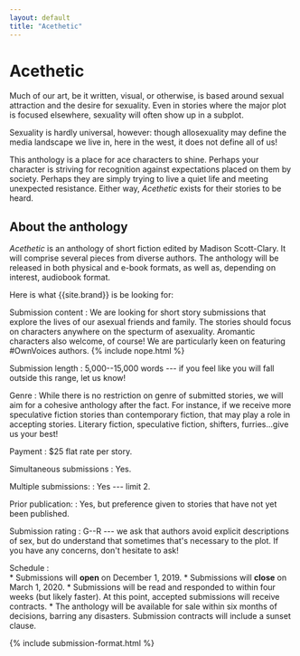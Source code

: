 ```yaml
---
layout: default
title: "Acethetic"
---
```


# Acethetic

Much of our art, be it written, visual, or otherwise, is based around sexual attraction and the desire for sexuality. Even in stories where the major plot is focused elsewhere, sexuality will often show up in a subplot.

Sexuality is hardly universal, however: though allosexuality may define the media landscape we live in, here in the west, it does not define all of us!

This anthology is a place for ace characters to shine. Perhaps your character is striving for recognition against expectations placed on them by society. Perhaps they are simply trying to live a quiet life and meeting unexpected resistance. Either way, *Acethetic* exists for their stories to be heard.

## About the anthology

*Acethetic* is an anthology of short fiction edited by Madison Scott-Clary. It will comprise several pieces from diverse authors. The anthology will be released in both physical and e-book formats, as well as, depending on interest, audiobook format.

Here is what {{site.brand}} is be looking for:

Submission content
:   We are looking for short story submissions that explore the lives of our asexual friends and family. The stories should focus on characters anywhere on the specturm of asexuality. Aromantic characters also welcome, of course! We are particularly keen on featuring #OwnVoices authors.
    {% include nope.html %}

Submission length
:   5,000--15,000 words --- if you feel like you will fall outside this range, let us know!

Genre
:   While there is no restriction on genre of submitted stories, we will aim for a cohesive anthology after the fact. For instance, if we receive more speculative fiction stories than contemporary fiction, that may play a role in accepting stories. Literary fiction, speculative fiction, shifters, furries...give us your best!

Payment
:   $25 flat rate per story.

Simultaneous submissions
:   Yes.

Multiple submissions:
:   Yes --- limit 2.

Prior publication:
:   Yes, but preference given to stories that have not yet been published.

Submission rating
:   G--R --- we ask that authors avoid explicit descriptions of sex, but do understand that sometimes that's necessary to the plot. If you have any concerns, don't hesitate to ask!

Schedule
:  
    * Submissions will **open** on December 1, 2019.
    * Submissions will **close** on March 1, 2020.
    * Submissions will be read and responded to within four weeks (but likely faster). At this point, accepted submissions will receive contracts.
    * The anthology will be available for sale within six months of decisions, barring any disasters. Submission contracts will include a sunset clause.


{% include submission-format.html %}
